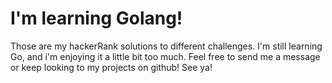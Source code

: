 # I'm learning Golang!
Those are my hackerRank solutions to different challenges. I'm still learning Go, and
i'm enjoying it a little bit too much. Feel free to send me a message or keep looking
to my projects on github! See ya!